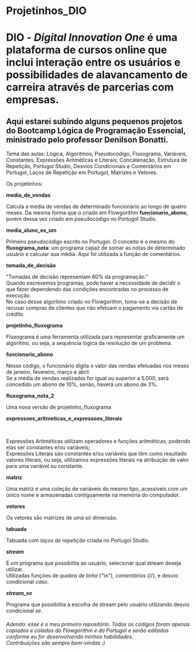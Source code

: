 # Projetinhos_DIO
<h1>
  DIO - <em>Digital Innovation One</em> é uma plataforma de cursos online que inclui interação entre os usuários e possibilidades de alavancamento de carreira através de parcerias com empresas.
</h1>

<h2>
  Aqui estarei subindo alguns pequenos projetos do Bootcamp Lógica de Programação Essencial, ministrado pelo professor Denilson Bonatti.
</h2>

<p>
Tema das aulas: Lógica, Algoritmos, Pseudocódigo, Fluxograma, Variáveis, Constantes, Expressões Aritméticas e Literais, Concatenação, Estrutura de Repetição, Portugol Studio, Desvios Condicionais e Comentários em Portugol, Laços de Repetição em Portugol, Matrizes e Vetores.
</p>

Os projetinhos:

<strong>media_de_vendas</strong>

<p>
Calcula a média de vendas de determinado funcionário ao longo de quatro meses. Da mesma forma que o criado em Flowgorithm <strong>funcionario_abono</strong>, porém dessa vez criado em pseudocódigo no Portugol Studio.
</p>

<strong>media_aluno_ex_um</strong>

<p>
Primeiro pseudocódigo escrito no Portugol. O conceito é o mesmo do <strong>fluxograma_nota</strong>: um programa capaz de somar as notas de determinado usuário e calcular sua média. Aqui foi utilizada a função de comentários.
</p>

<strong>tomada_de_decisão</strong>

<p>
"Tomadas de decisão representam 60% da programação."<br>
Quando escrevemos programas, pode haver a necessidade de decidir o que fazer dependendo das condições encontradas no processo de execução.<br> 
No caso desse algoritmo criado no Flowgorithm, toma-se a decisão de recusar compras de clientes que não efetuam o pagamento via cartão de crédito.
</p>

<strong>projetinho_fluxograma</strong>

<p>
Fluxograma é uma ferramenta utilizada para representar graficamente um algoritmo, ou seja, a sequência lógica da resolução de um problema.
</p>

<strong>funcionario_abono</strong>

<p>
  Nesse código, o funcionário digita o valor das vendas efetuadas nos meses de janeiro, fevereiro, março e abril.<br>
Se a média de vendas realizadas for igual ou superior a 5.000, será concedido um abono de 10%, senão, haverá um abono de 3%.
</p>

  <strong>fluxograma_nota_2</strong>

<p>
  Uma nova versão de projetinho_fluxograma
</p>

  <strong>expressoes_aritmeticas_e_expressoes_literais</strong>

<br>
<p>
  Expressões Aritméticas utilizam operadores e funções aritméticas, podendo elas ser constantes e/ou variáveis;<br>
Expressões Literais são constantes e/ou variáveis que têm como resultado valores literais, ou seja, utilizamos expressões literais na atribuição de valor para uma variável ou constante.
</p>

<strong>matriz</strong>

Uma matriz é uma coleção de variáveis do mesmo tipo, acessíveis com um único nome e armazenadas contiguamente na memória do computador.

<strong>vetores</strong>

<p>
Os vetores são matrizes de uma só dimensão.
</p>

<strong>tabuada</strong>

<p>
Tabuada com <em>laços de repetição</em> criada no Portugol Studio.
</p>

<strong>_stream_</strong>

<p>
É um programa que possibilita ao usuário, selecionar qual stream deseja utilizar.<br>
Utilizadas funções de <em>quebra de linha</em> ("\n"), <em>comentários</em> (//), e desvio condicional <em>caso</em>.
</p>

<strong>_stream_se_</strong>

<p>
Programa que possibilita a escolha de stream pelo usuário utilizando desvio condicional <em>se</em>.
</p>

<h6>Adendo: esse é o meu primeiro repositório. Todos os códigos foram apenas copiados e colados do Flowgorithm  e do Portugol e serão editados conforme eu for desenvolvendo minhas habilidades.<br>
  Contribuições são sempre bem-vindas :)
 </h6>
